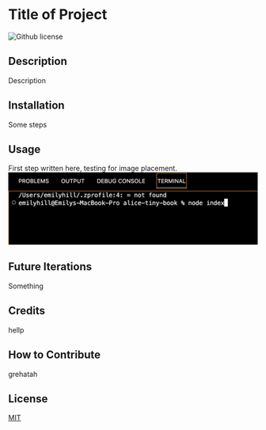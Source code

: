 # Title of Project 
  ![Github license](https://img.shields.io/badge/license-MIT-ff69b4.svg)
  ## Description
  Description
  ## Installation 
  Some steps 
  ## Usage
  First step written here, testing for image placement. ![Alt text](./assets/images/tiny-opening.png)
  ## Future Iterations 
  Something
  ## Credits
  hellp
  ## How to Contribute
  grehatah
  ## License
  <a href= 'https://opensource.org/licenses/MIT/'> MIT</a> 